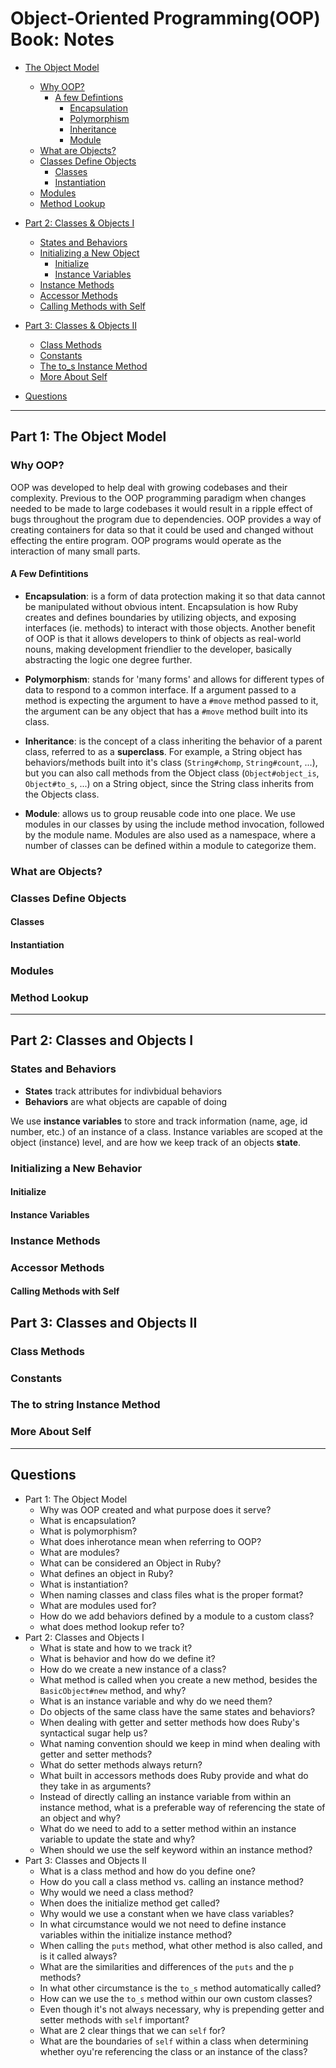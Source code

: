 # Object-Oriented Programming(OOP) Book: Notes

- [The Object Model](#part-1-the-object-model)
  - [Why OOP?](#why-oop)
    - [A few Defintions](#a-few-definitions)
      - [Encapsulation](#encapsulation)
      - [Polymorphism](#polymorphism)
      - [Inheritance](#inheritance)
      - [Module](#module)
  - [What are Objects?](#what-are-objects)
  - [Classes Define Objects](#classes-define-objects)
    - [Classes](#classes)
    - [Instantiation](#instantiation)
  - [Modules](#modules)
  - [Method Lookup](#method-lookup)
- [Part 2: Classes & Objects I](#part-2-classes-and-objects-i)
  - [States and Behaviors](#states-and-behaviors)
  - [Initializing a New Object](#initializing-a-new-behavior)
    - [Initialize](#initialize)
    - [Instance Variables](#instance-variables)
  - [Instance Methods](#instance-methods)
  - [Accessor Methods](#accessor-methods)
  - [Calling Methods with Self](#calling-methods-with-self)
- [Part 3: Classes & Objects II](#part-3-classes-and-objects-ii)
  - [Class Methods](#class-methods)
  - [Constants](#constants)
  - [The to_s Instance Method](#the-to-string-instance-method)
  - [More About Self](#more-about-self)

- [Questions](#questions)

---

## Part 1: The Object Model

### Why OOP?

OOP was developed to help deal with growing codebases and their complexity. Previous to the OOP programming paradigm when changes needed to be made to large codebases it would result in a ripple effect of bugs throughout the program due to dependencies. OOP provides a way of creating containers for data so that it could be used and changed without effecting the entire program. OOP programs would operate as the interaction of many small parts.

#### A Few Defintitions

- **Encapsulation**: is a form of data protection making it so that data cannot be manipulated without obvious intent. Encapsulation is how Ruby creates and defines boundaries by utilizing objects, and exposing interfaces (ie. methods) to interact with those objects. Another benefit of OOP is that it allows developers to think of objects as real-world nouns, making development friendlier to the developer, basically abstracting the logic one degree further.

- **Polymorphism**: stands for 'many forms' and allows for different types of data to respond to a common interface. If a argument passed to a method is expecting the argument to have a `#move` method passed to it, the argument can be any object that has a `#move` method built into its class.

- **Inheritance**: is the concept of a class inheriting the behavior of a parent class, referred to as a **superclass**. For example, a String object has behaviors/methods built into it's class (`String#chomp`, `String#count`, ...), but you can also call methods from the Object class (`Object#object_is`, `Object#to_s`, ...) on a String object, since the String class inherits from the Objects class.

- **Module**: allows us to group reusable code into one place. We use modules in our classes by using the include method invocation, followed by the module name. Modules are also used as a namespace, where a number of classes can be defined within a module to categorize them.

### What are Objects?

### Classes Define Objects

#### Classes

#### Instantiation

### Modules

### Method Lookup

---

## Part 2: Classes and Objects I

### States and Behaviors

- **States** track attributes for indivbidual behaviors
- **Behaviors** are what objects are capable of doing

We use **instance variables** to store and track information (name, age, id number, etc.) of an instance of a class. Instance variables are scoped at the object (instance) level, and are how we keep track of an objects **state**.

### Initializing a New Behavior

#### Initialize

#### Instance Variables

### Instance Methods

### Accessor Methods

#### Calling Methods with Self

## Part 3: Classes and Objects II

### Class Methods

### Constants

### The to string Instance Method

### More About Self

---

## Questions

- Part 1: The Object Model
  - Why was OOP created and what purpose does it serve?
  - What is encapsulation?
  - What is polymorphism?
  - What does inherotance mean when referring to OOP?
  - What are modules?
  - What can be considered an Object in Ruby?
  - What defines an object in Ruby?
  - What is instantiation?
  - When naming classes and class files what is the proper format?
  - What are modules used for?
  - How do we add behaviors defined by a module to a custom class?
  - what does method lookup refer to?
- Part 2: Classes and Objects I
  - What is state and how to we track it?
  - What is behavior and how do we define it?
  - How do we create a new instance of a class?
  - What method is called when you create a new method, besides the `BasicObject#new` method, and why?
  - What is an instance variable and why do we need them?
  - Do objects of the same class have the same states and behaviors?
  - When dealing with getter and setter methods how does Ruby's syntactical sugar help us?
  - What naming convention should we keep in mind when dealing with getter and setter methods?
  - What do setter methods always return?
  - What built in accessors methods does Ruby provide and what do they take in as arguments?
  - Instead of directly calling an instance variable from within an instance method, what is a preferable way of referencing the state of an object and why?
  - What do we need to add to a setter method within an instance variable to update the state and why?
  - When should we use the self keyword within an instance method?
- Part 3: Classes and Objects II
  - What is a class method and how do you define one?
  - How do you call a class method vs. calling an instance method?
  - Why would we need a class method?
  - When does the initialize method get called?
  - Why would we use a constant when we have class variables?
  - In what circumstance would we not need to define instance variables within the initialize instance method?
  - When calling the `puts` method, what other method is also called, and is it called always?
  - What are the similarities and differences of the `puts` and the `p` methods?
  - In what other circumstance is the `to_s` method automatically called?
  - How can we use the `to_s` method within our own custom classes?
  - Even though it's not always necessary, why is prepending getter and setter methods with `self` important?
  - What are 2 clear things that we can `self` for?
  - What are the boundaries of `self` within a class when determining whether oyu're referencing the class or an instance of the class?
